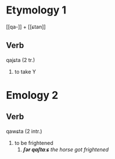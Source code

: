 # Etymology 1
[[qa-]] + [[ɕtan]]
## Verb
qajɕta (2 tr.)
1. to take Y
# Emology 2
## Verb
qawɕta (2 intr.)
1. to be frightened
	1. **_ʃər qaʃtaːɕ_** _the horse got frightened_